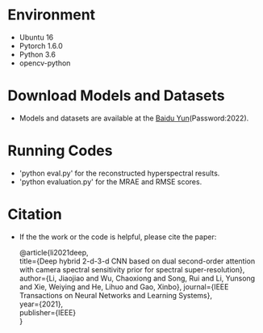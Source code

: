 # Environment
- Ubuntu 16
- Pytorch 1.6.0
- Python 3.6
- opencv-python
# Download Models and Datasets
- Models and datasets are available at the [Baidu Yun](https://pan.baidu.com/s/1lGNQdZhBm9w_ZhduKVmzJQ)(Password:2022).
# Running Codes
- 'python eval.py' for the reconstructed hyperspectral results.
- 'python evaluation.py' for the MRAE and RMSE scores.
# Citation
- If the the work or the code is helpful, please cite the paper:

    @article{li2021deep,  
      title={Deep hybrid 2-d-3-d CNN based on dual second-order attention with camera spectral sensitivity prior for spectral super-resolution},
      author={Li, Jiaojiao and Wu, Chaoxiong and Song, Rui and Li, Yunsong and Xie, Weiying and He, Lihuo and Gao, Xinbo},
      journal={IEEE Transactions on Neural Networks and Learning Systems},  
      year={2021},  
      publisher={IEEE}  
    }
